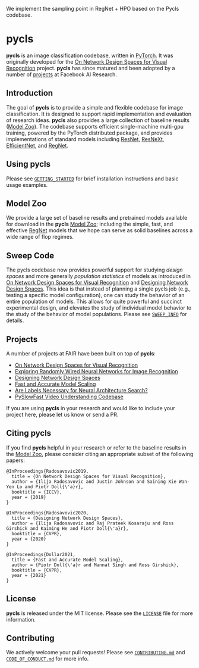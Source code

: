 We implement the sampling point in $\mathrm{RegNet}$ + HPO based on the Pycls codebase.


# pycls

**pycls** is an image classification codebase, written in [PyTorch](https://pytorch.org/). It was originally developed for the [On Network Design Spaces for Visual Recognition](https://arxiv.org/abs/1905.13214) project. **pycls** has since matured and been adopted by a number of [projects](#projects) at Facebook AI Research.

## Introduction

The goal of **pycls** is to provide a simple and flexible codebase for image classification. It is designed to support rapid implementation and evaluation of research ideas. **pycls** also provides a large collection of baseline results ([Model Zoo](MODEL_ZOO.md)).  The codebase supports efficient single-machine multi-gpu training, powered by the PyTorch distributed package, and provides implementations of standard models including [ResNet](https://arxiv.org/abs/1512.03385), [ResNeXt](https://arxiv.org/abs/1611.05431), [EfficientNet](https://arxiv.org/abs/1905.11946), and [RegNet](https://arxiv.org/abs/2003.13678).

## Using pycls

Please see [`GETTING_STARTED`](docs/GETTING_STARTED.md) for brief installation instructions and basic usage examples.

## Model Zoo

We provide a large set of baseline results and pretrained models available for download in the **pycls** [Model Zoo](MODEL_ZOO.md); including the simple, fast, and effective [RegNet](https://arxiv.org/abs/2003.13678) models that we hope can serve as solid baselines across a wide range of flop regimes.

## Sweep Code

The pycls codebase now provides powerful support for studying *design spaces* and more generally *population statistics* of models as introduced in [On Network Design Spaces for Visual Recognition](https://arxiv.org/abs/1905.13214) and [Designing Network Design Spaces](https://arxiv.org/abs/2003.13678). This idea is that instead of planning a single pycls job (e.g., testing a specific model configuration), one can study the behavior of an entire population of models. This allows for quite powerful and succinct experimental design, and elevates the study of individual model behavior to the study of the behavior of model populations. Please see [`SWEEP_INFO`](docs/SWEEP_INFO.md) for details.

## Projects

A number of projects at FAIR have been built on top of **pycls**:

- [On Network Design Spaces for Visual Recognition](https://arxiv.org/abs/1905.13214)
- [Exploring Randomly Wired Neural Networks for Image Recognition](https://arxiv.org/abs/1904.01569)
- [Designing Network Design Spaces](https://arxiv.org/abs/2003.13678)
- [Fast and Accurate Model Scaling](https://arxiv.org/abs/2103.06877)
- [Are Labels Necessary for Neural Architecture Search?](https://arxiv.org/abs/2003.12056)
- [PySlowFast Video Understanding Codebase](https://github.com/facebookresearch/SlowFast)

If you are using **pycls** in your research and would like to include your project here, please let us know or send a PR.

## Citing pycls

If you find **pycls** helpful in your research or refer to the baseline results in the [Model Zoo](MODEL_ZOO.md), please consider citing an appropriate subset of the following papers:

```
@InProceedings{Radosavovic2019,
  title = {On Network Design Spaces for Visual Recognition},
  author = {Ilija Radosavovic and Justin Johnson and Saining Xie Wan-Yen Lo and Piotr Doll{\'a}r},
  booktitle = {ICCV},
  year = {2019}
}

@InProceedings{Radosavovic2020,
  title = {Designing Network Design Spaces},
  author = {Ilija Radosavovic and Raj Prateek Kosaraju and Ross Girshick and Kaiming He and Piotr Doll{\'a}r},
  booktitle = {CVPR},
  year = {2020}
}

@InProceedings{Dollar2021,
  title = {Fast and Accurate Model Scaling},
  author = {Piotr Doll{\'a}r and Mannat Singh and Ross Girshick},
  booktitle = {CVPR},
  year = {2021}
}
```

## License

**pycls** is released under the MIT license. Please see the [`LICENSE`](LICENSE) file for more information.

## Contributing

We actively welcome your pull requests! Please see [`CONTRIBUTING.md`](docs/CONTRIBUTING.md) and [`CODE_OF_CONDUCT.md`](docs/CODE_OF_CONDUCT.md) for more info.
